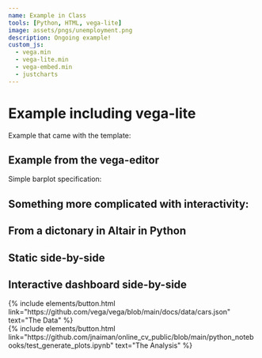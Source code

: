 ```yaml
---
name: Example in Class
tools: [Python, HTML, vega-lite]
image: assets/pngs/unemployment.png
description: Ongoing example!
custom_js:
  - vega.min
  - vega-lite.min
  - vega-embed.min
  - justcharts
---
```



# Example including vega-lite

Example that came with the template:
<vegachart schema-url="{{ site.baseurl }}/assets/json/cars.json" style="width: 100%"></vegachart>

## Example from the vega-editor

Simple barplot specification:
<vegachart schema-url="{{ site.baseurl }}/assets/json/firstViz.json" style="width: 100%"></vegachart>

## Something more complicated with interactivity:
<vegachart schema-url="{{ site.baseurl }}/assets/json/unemployment.json" style="width: 100%"></vegachart>

## From a dictonary in Altair in Python
<vegachart schema-url="{{ site.baseurl }}/assets/json/chart1.json" style="width: 100%"></vegachart>

## Static side-by-side
<vegachart schema-url="{{ site.baseurl }}/assets/json/static_mobility.json" style="width: 100%"></vegachart>

## Interactive dashboard side-by-side
<vegachart schema-url="{{ site.baseurl }}/assets/json/interactive_mobility.json" style="width: 100%"></vegachart>

<!-- these are written in a combo of html and liquid --> 
<div class="left">
{% include elements/button.html link="https://github.com/vega/vega/blob/main/docs/data/cars.json" text="The Data" %}
</div>

<div class="right">
{% include elements/button.html link="https://github.com/jnaiman/online_cv_public/blob/main/python_notebooks/test_generate_plots.ipynb" text="The Analysis" %}
</div>

